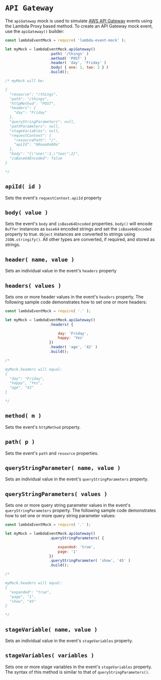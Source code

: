 # `API Gateway`

The `apiGateway` mock is used to simulate [AWS API Gateway](https://aws.amazon.com/api-gateway) events using the Lambda Proxy based method. To create an API Gateway mock event, use the `apiGateway()` builder:

```js
const lambdaEventMock = require( 'lambda-event-mock' );

let myMock = lambdaEventMock.apiGateway()
                    .path( '/things' )
                    .method( 'POST' )
                    .header( 'day', 'Friday' )
                    .body( { one: 1, two: 2 } )
                    .build();

/* myMock will be:

{
  "resource": "/things",
  "path": "/things",
  "httpMethod": "POST",
  "headers": {
    "day": "Friday"
  },
  "queryStringParameters": null,
  "pathParameters": null,
  "stageVariables": null,
  "requestContext": {
    "resourcePath": "/",
    "apiId": "00aaa0a00a"
  },
  "body": "{\"one\":1,\"two\":2}",
  "isBase64Encoded": false
}

*/
```

## `apiId( id )`

Sets the event's `requestContext.apiId` property


## `body( value )`

Sets the event's `body` and `isBase64Encoded` properties. `body()` will encode
`Buffer` instances as `base64` encoded strings and set the `isBase64Encoded`
property to true. `Object` instances are converted to strings using `JSON.stringify()`.
All other types are converted, if required, and stored as strings.

## `header( name, value )`

Sets an individual value in the event's `headers` property

## `headers( values )`

Sets one or more header values in the event's `headers` property. The following
sample code demonstrates how to set one or more headers:

```js
const lambdaEventMock = require( '.' );

let myMock = lambdaEventMock.apiGateway()
                    .headers( {

                        day: 'Friday',
                        happy: 'Yes'
                    })
                    .header( 'age', '42' )
                    .build();

/*

myMock.headers will equal:
{
  "day": "Friday",
  "happy", "Yes",
  "age", "42"
}

*/
```

## `method( m )`

Sets the event's `httpMethod` property.

## `path( p )`

Sets the event's `path` and `resource` properties.

## `queryStringParameter( name, value )`

Sets an individual value in the event's `queryStringParameters` property.

## `queryStringParameters( values )`

Sets one or more query string parameter values in the event's
`queryStringParameters` property. The following
sample code demonstrates how to set one or more query string parameter values:

```js
const lambdaEventMock = require( '.' );

let myMock = lambdaEventMock.apiGateway()
                    .queryStringParameters( {

                        expanded: 'true',
                        page: '1'
                    })
                    .queryStringParameter( 'show', '45' )
                    .build();

/*

myMock.headers will equal:
{
  "expanded": "true",
  "page", "1",
  "show", "45"
}

*/
```

## `stageVariable( name, value )`

Sets an individual value in the event's `stageVariables` property.

## `stageVariables( variables )`

Sets one or more stage variables in the event's `stageVariables` property. The
syntax of this method is similar to that of `queryStringParameters()`.
